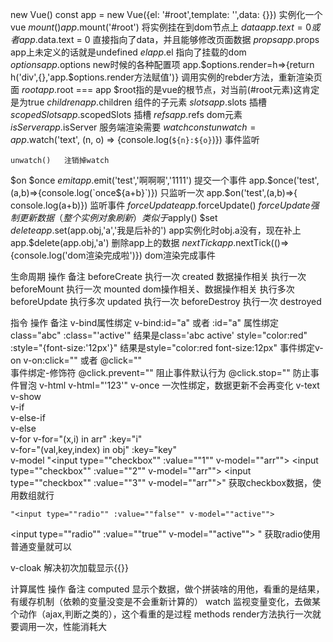 new Vue()	const app = new Vue({el: '#root',template: '',data: {}})	实例化一个vue
$mount()	app.$mount('#root') 	将实例挂在到dom节点上
$data	app.text = 0 或者 app.$data.text = 0 	直接指向了data，并且能够修改页面数据
$props	app.$props	app上未定义的话就是undefined
$el	app.$el	指向了挂载的dom
$options	app.$options	new时候的各种配置项
	 app.$options.render=h=>{return h('div',{},'app.$options.render方法赋值')}	调用实例的rebder方法，重新渲染页面
$root	app.$root === app	$root指的是vue的根节点，对当前(#root元素)这肯定是为true
$children	app.$children	组件的子元素
$slots	app.$slots	插槽
$scopedSlots	app.$scopedSlots	插槽
$refs	app.$refs	dom元素
$isServer	app.$isServer	服务端渲染需要
$watch	const unwatch = app.$watch('text', (n, o) => {console.log(`${n}:${o}`)})	事件监听
		
	unwatch()	注销掉watch
$on $once $emit	app.$emit('test','啊啊啊','1111')	提交一个事件
	app.$once('test',(a,b)=>{console.log(`once${a+b}`)})	只监听一次
	app.$on('test',(a,b)=>{ console.log(a+b)})	监听事件
$forceUpdate	app.$forceUpdate()	$forceUpdate 强制更新数据（整个实例对象刷新） 类似于$apply()
$set $delete	app.$set(app.obj,'a','我是后补的')	app实例化时obj.a没有，现在补上
	app.$delete(app.obj,'a')	删除app上的数据
$nextTick	app.$nextTick(()=>{console.log('dom渲染完成啦')})	dom渲染完成事件
		
生命周期	操作	备注
beforeCreate		执行一次
created	数据操作相关	执行一次
beforeMount		执行一次
mounted	dom操作相关、数据操作相关	执行多次
beforeUpdate		执行多次
updated		执行一次
beforeDestroy		执行一次
destroyed		
		
指令	操作	备注
v-bind属性绑定	v-bind:id="a"  或者  :id="a"	属性绑定
	class="abc" :class="'active'" 	结果是class='abc active'
	style="color:red" :style="{font-size:'12px'}"	结果是style="color:red font-size:12px"
事件绑定v-on	v-on:click="" 或者 @click=""	
事件绑定-修饰符	 @click.prevent=""	阻止事件默认行为
	 @click.stop=""	防止事件冒泡
v-html	v-html="'<span>123</span>'"	
v-once		一次性绑定，数据更新不会再变化
v-text		
v-show		
v-if		
v-else-if		
v-else		
v-for	v-for="(x,i) in arr" :key="i"	
	v-for="(val,key,index) in obj" :key="key"	
v-model	"<input type=""checkbox"" :value=""1"" v-model=""arr"">
    <input type=""checkbox"" :value=""2"" v-model=""arr"">
    <input type=""checkbox"" :value=""3"" v-model=""arr"">"	获取checkbox数据，使用数组就行
		
	"<input type=""radio"" :value=""false"" v-model=""active"">  
 <input type=""radio"" :value=""true"" v-model=""active"">  "	获取radio使用普通变量就可以
		
v-cloak		解决初次加载显示{{}}
		
计算属性	操作	备注
computed		显示个数据，做个拼装啥的用他，看重的是结果，有缓存机制（依赖的变量没变是不会重新计算的）
watch		监视变量变化，去做某个动作（ajax,判断之类的），这个看重的是过程
methods		render方法执行一次就要调用一次，性能消耗大
